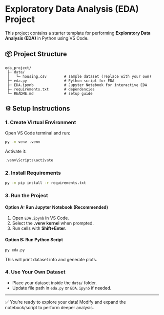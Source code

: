 # Exploratory Data Analysis (EDA) Project

This project contains a starter template for performing **Exploratory Data Analysis (EDA)** in Python using VS Code.

## 📦 Project Structure
```
eda_project/
 ├─ data/
 │   └─ housing.csv        # sample dataset (replace with your own)
 ├─ eda.py                 # Python script for EDA
 ├─ EDA.ipynb              # Jupyter Notebook for interactive EDA
 ├─ requirements.txt       # dependencies
 └─ README.md              # setup guide
```

## ⚙️ Setup Instructions

### 1. Create Virtual Environment
Open VS Code terminal and run:
```bash
py -m venv .venv
```

Activate it:
```bash
.venv\Scripts\activate
```

### 2. Install Requirements
```bash
py -m pip install -r requirements.txt
```

### 3. Run the Project

#### Option A: Run Jupyter Notebook (Recommended)
1. Open `EDA.ipynb` in VS Code.
2. Select the **.venv kernel** when prompted.
3. Run cells with **Shift+Enter**.

#### Option B: Run Python Script
```bash
py eda.py
```

This will print dataset info and generate plots.

### 4. Use Your Own Dataset
- Place your dataset inside the `data/` folder.
- Update file path in `eda.py` or `EDA.ipynb` if needed.

---

✅ You’re ready to explore your data! Modify and expand the notebook/script to perform deeper analysis.
